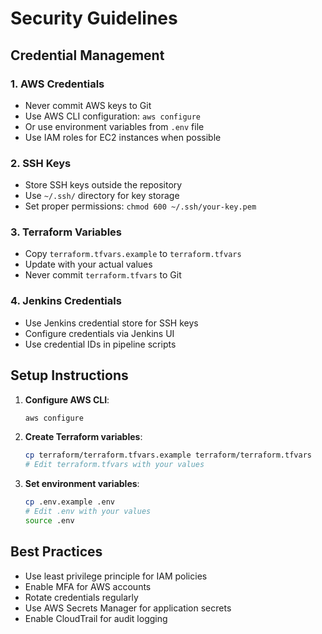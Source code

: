 # Security Guidelines

## Credential Management

### 1. AWS Credentials
- Never commit AWS keys to Git
- Use AWS CLI configuration: `aws configure`
- Or use environment variables from `.env` file
- Use IAM roles for EC2 instances when possible

### 2. SSH Keys
- Store SSH keys outside the repository
- Use `~/.ssh/` directory for key storage
- Set proper permissions: `chmod 600 ~/.ssh/your-key.pem`

### 3. Terraform Variables
- Copy `terraform.tfvars.example` to `terraform.tfvars`
- Update with your actual values
- Never commit `terraform.tfvars` to Git

### 4. Jenkins Credentials
- Use Jenkins credential store for SSH keys
- Configure credentials via Jenkins UI
- Use credential IDs in pipeline scripts

## Setup Instructions

1. **Configure AWS CLI**:
   ```bash
   aws configure
   ```

2. **Create Terraform variables**:
   ```bash
   cp terraform/terraform.tfvars.example terraform/terraform.tfvars
   # Edit terraform.tfvars with your values
   ```

3. **Set environment variables**:
   ```bash
   cp .env.example .env
   # Edit .env with your values
   source .env
   ```

## Best Practices

- Use least privilege principle for IAM policies
- Enable MFA for AWS accounts
- Rotate credentials regularly
- Use AWS Secrets Manager for application secrets
- Enable CloudTrail for audit logging